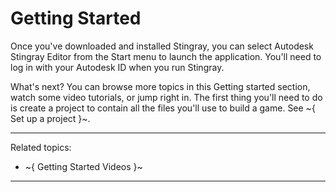 ﻿# Getting Started

Once you've downloaded and installed Stingray, you can select Autodesk Stingray Editor from the  Start menu to launch the application. You'll need to log in with your Autodesk ID when you run Stingray.

What's next? You can browse more topics in this Getting started section, watch some video tutorials, or jump right in. The first thing you'll need to do is create a project to contain all the files you'll use to build a game. See ~{ Set up a project }~.

---
Related topics:
- ~{ Getting Started Videos }~
---
